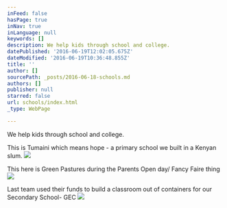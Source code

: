 ```yaml
---
inFeed: false
hasPage: true
inNav: true
inLanguage: null
keywords: []
description: We help kids through school and college.
datePublished: '2016-06-19T12:02:05.675Z'
dateModified: '2016-06-19T10:36:48.855Z'
title: ''
author: []
sourcePath: _posts/2016-06-18-schools.md
authors: []
publisher: null
starred: false
url: schools/index.html
_type: WebPage

---
```

We help kids through school and college.

This is Tumaini which means hope - a primary school we built in a Kenyan slum.
![](https://the-grid-user-content.s3-us-west-2.amazonaws.com/2f3e7695-b005-4996-bf27-2555d3d7902c.jpg)

This here is Green Pastures during the Parents Open day/ Fancy Faire thing
![](https://the-grid-user-content.s3-us-west-2.amazonaws.com/c35e6528-afa9-42d5-a4e0-489b89be78d6.jpg)

Last team used their funds to build a classroom out of containers for our Secondary School- GEC
![](https://the-grid-user-content.s3-us-west-2.amazonaws.com/c42562e3-3c09-41da-b404-88fb3285e8d3.jpg)